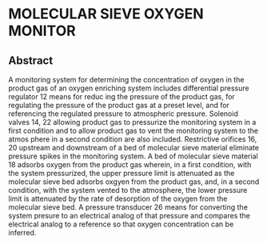 # MOLECULAR SIEVE OXYGEN MONITOR

## Abstract
A monitoring system for determining the concentration of oxygen in the product gas of an oxygen enriching system includes differential pressure regulator 12 means for reduc ing the pressure of the product gas, for regulating the pressure of the product gas at a preset level, and for referencing the regulated pressure to atmospheric pressure. Solenoid valves 14, 22 allowing product gas to pressurize the monitoring system in a first condition and to allow product gas to vent the monitoring system to the atmos phere in a second condition are also included. Restrictive orifices 16, 20 upstream and downstream of a bed of molecular sieve material eliminate pressure spikes in the monitoring system. A bed of molecular sieve material 18 adsorbs oxygen from the product gas wherein, in a first condition, with the system pressurized, the upper pressure limit is attenuated as the molecular sieve bed adsorbs oxgyen from the product gas, and, in a second condition, with the system vented to the atmosphere, the lower pressure limit is attenuated by the rate of desorption of the oxygen from the molecular sieve bed. A pressure transducer 26 means for converting the system presure to an electrical analog of that pressure and compares the electrical analog to a reference so that oxygen concentration can be inferred.